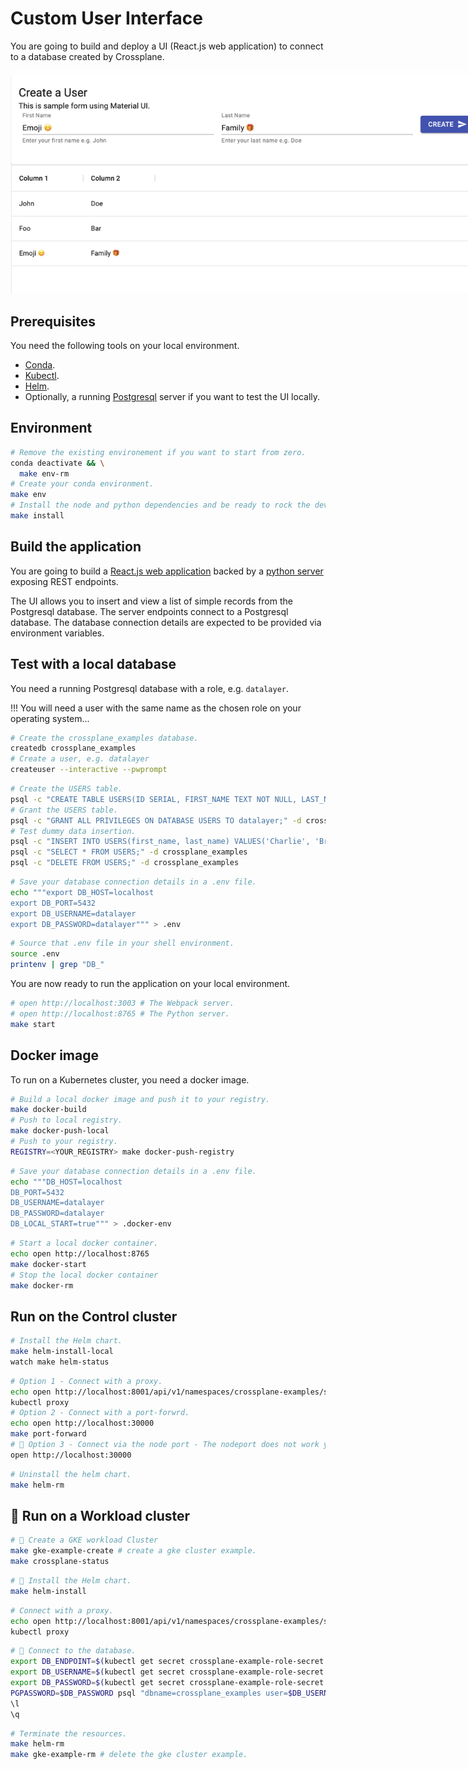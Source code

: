 # Custom User Interface

You are going to build and deploy a UI (React.js web application) to connect to a database created by Crossplane.

<img src="./../static/images/users.png" style="max-width: 800px"/>

## Prerequisites

You need the following tools on your local environment.

- [Conda](https://docs.conda.io/en/latest/miniconda.html).
- [Kubectl](https://kubernetes.io/docs/tasks/tools).
- [Helm](https://helm.sh).
- Optionally, a running [Postgresql](https://www.postgresql.org) server if you want to test the UI locally.

## Environment

```bash
# Remove the existing environement if you want to start from zero.
conda deactivate && \
  make env-rm
# Create your conda environment.
make env
# Install the node and python dependencies and be ready to rock the dev.
make install
```

## Build the application

You are going to build a [React.js web application](./../src) backed by a [python server](./../crossplane_examples) exposing REST endpoints.

The UI allows you to insert and view a list of simple records from the Postgresql database. The server endpoints connect to a Postgresql database. The database connection details are expected to be provided via environment variables.

## Test with a local database

You need a running Postgresql database with a role, e.g. `datalayer`.

!!! You will need a user with the same name as the chosen role on your operating system...

```bash
# Create the crossplane_examples database.
createdb crossplane_examples
# Create a user, e.g. datalayer
createuser --interactive --pwprompt
```

```bash
# Create the USERS table.
psql -c "CREATE TABLE USERS(ID SERIAL, FIRST_NAME TEXT NOT NULL, LAST_NAME TEXT NOT NULL);" -d crossplane_examples
# Grant the USERS table.
psql -c "GRANT ALL PRIVILEGES ON DATABASE USERS TO datalayer;" -d crossplane_examples
# Test dummy data insertion.
psql -c "INSERT INTO USERS(first_name, last_name) VALUES('Charlie', 'Brown');" -d crossplane_examples
psql -c "SELECT * FROM USERS;" -d crossplane_examples
psql -c "DELETE FROM USERS;" -d crossplane_examples
```

```bash
# Save your database connection details in a .env file.
echo """export DB_HOST=localhost
export DB_PORT=5432
export DB_USERNAME=datalayer
export DB_PASSWORD=datalayer""" > .env
```

```bash
# Source that .env file in your shell environment.
source .env
printenv | grep "DB_"
```

You are now ready to run the application on your local environment.

```bash
# open http://localhost:3003 # The Webpack server.
# open http://localhost:8765 # The Python server.
make start
```

## Docker image

To run on a Kubernetes cluster, you need a docker image.

```bash
# Build a local docker image and push it to your registry.
make docker-build
# Push to local registry.
make docker-push-local
# Push to your registry.
REGISTRY=<YOUR_REGISTRY> make docker-push-registry
```

```bash
# Save your database connection details in a .env file.
echo """DB_HOST=localhost
DB_PORT=5432
DB_USERNAME=datalayer
DB_PASSWORD=datalayer
DB_LOCAL_START=true""" > .docker-env
```

```bash
# Start a local docker container.
echo open http://localhost:8765
make docker-start
# Stop the local docker container
make docker-rm
```

## Run on the Control cluster

```bash
# Install the Helm chart.
make helm-install-local
watch make helm-status
```

```bash
# Option 1 - Connect with a proxy.
echo open http://localhost:8001/api/v1/namespaces/crossplane-examples/services/http:crossplane-examples-service:8765/proxy/
kubectl proxy
# Option 2 - Connect with a port-forwrd.
echo open http://localhost:30000
make port-forward
# 🚧 Option 3 - Connect via the node port - The nodeport does not work yet...
open http://localhost:30000
```

```bash
# Uninstall the helm chart.
make helm-rm
```

## 🚧 Run on a Workload cluster

```bash
# 🚧 Create a GKE workload Cluster
make gke-example-create # create a gke cluster example.
make crossplane-status
```

```bash
# 🚧 Install the Helm chart.
make helm-install
```

```bash
# Connect with a proxy.
echo open http://localhost:8001/api/v1/namespaces/crossplane-examples/services/http:crossplane-examples-service:8765/proxy/
kubectl proxy
```

```bash
# 🚧 Connect to the database.
export DB_ENDPOINT=$(kubectl get secret crossplane-example-role-secret -n crossplane-examples -o jsonpath='{.data.endpoint}' | base64 --decode)
export DB_USERNAME=$(kubectl get secret crossplane-example-role-secret -n crossplane-examples -o jsonpath='{.data.username}' | base64 --decode)
export DB_PASSWORD=$(kubectl get secret crossplane-example-role-secret -n crossplane-examples -o jsonpath='{.data.password}' | base64 --decode)
PGPASSWORD=$DB_PASSWORD psql "dbname=crossplane_examples user=$DB_USERNAME hostaddr=$DB_ENDPOINT"
\l
\q
```

```bash
# Terminate the resources.
make helm-rm
make gke-example-rm # delete the gke cluster example.
```
